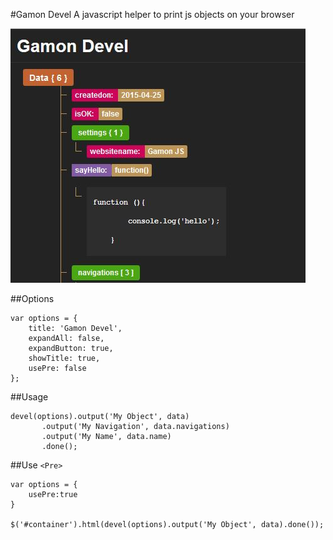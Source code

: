 #Gamon Devel
A javascript helper to print js objects on your browser

![Devel Screenshot](screenshot.JPG?raw=true)

##Options

```
var options = {
    title: 'Gamon Devel',
	expandAll: false,
	expandButton: true,
	showTitle: true,
	usePre: false
};
```

##Usage
```
devel(options).output('My Object', data)
       .output('My Navigation', data.navigations)
       .output('My Name', data.name)
       .done();
```

##Use `<Pre>`
```
var options = {
    usePre:true
}

$('#container').html(devel(options).output('My Object', data).done());
```
